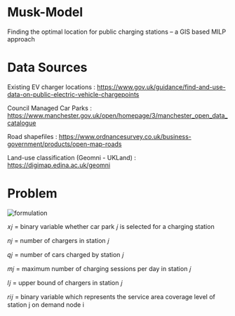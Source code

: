 # Musk-Model
Finding the optimal location for public charging stations – a GIS based MILP approach

# Data Sources
Existing EV charger locations : https://www.gov.uk/guidance/find-and-use-data-on-public-electric-vehicle-chargepoints

Council Managed Car Parks : https://www.manchester.gov.uk/open/homepage/3/manchester_open_data_catalogue

Road shapefiles : https://www.ordnancesurvey.co.uk/business-government/products/open-map-roads

Land-use classification (Geomni - UKLand) : https://digimap.edina.ac.uk/geomni


# Problem
![formulation](https://github.com/obedsims/Musk-Model/blob/main/screenshots/formulation.png)

𝑥𝑗 = binary variable whether car park 𝑗 is selected for a charging station

𝑛𝑗 = number of chargers in station 𝑗

𝑞𝑗 = number of cars charged by station 𝑗

𝑚𝑗 = maximum number of charging sessions per day in station 𝑗

𝑙𝑗 = upper bound of chargers in station 𝑗

𝑟𝑖𝑗 = binary variable which represents the service area coverage level of station j on demand node i



